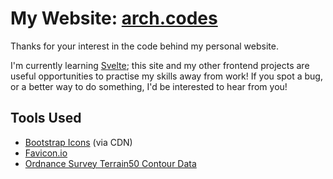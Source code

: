 # My Website: [arch.codes](https://www.arch.codes)
Thanks for your interest in the code behind my personal website.

I'm currently learning [Svelte](https://svelte.dev); this site and my other frontend projects are useful opportunities to practise my skills away from work! If you spot a bug, or a better way to do something, I'd be interested to hear from you!

## Tools Used
- [Bootstrap Icons](https://icons.getbootstrap.com/) (via CDN)
- [Favicon.io](https://favicon.io/emoji-favicons/compass)
- [Ordnance Survey Terrain50 Contour Data](https://www.ordnancesurvey.co.uk/business-government/products/terrain-50)